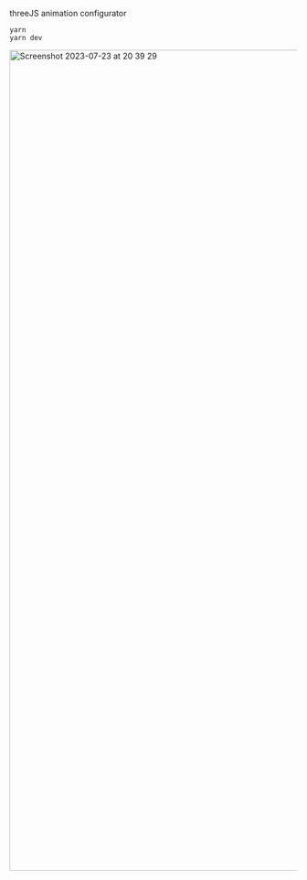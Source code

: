 threeJS animation configurator
```
yarn
yarn dev
```
<img width="1437" alt="Screenshot 2023-07-23 at 20 39 29" src="https://github.com/SudaraWishvajith/animation-import-threeJS/assets/93005479/2aac8613-91bf-4b2e-8f79-93ed91a2e79b">
